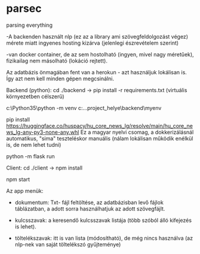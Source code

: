 # parsec
parsing everything

-A backenden használt nlp (ez az a library ami szövegfeldolgozást végez) mérete miatt ingyenes hosting kizárva (jelenlegi észrevételem szerint)

-van docker container, de az sem hostolható (ingyen, mivel nagy méretűek), fizikailag nem másolható (lokáció rejtett).

Az adatbázis önmagában fent van a herokun - azt használjuk lokálisan is. Így azt nem kell minden gépen megcsinálni.

Backend (python): cd ./backend -> pip install -r requirements.txt (virtuális környezetben célszerű)

c:\Python35\python -m venv c:\...project_helye\backend\myenv

  pip install https://huggingface.co/huspacy/hu_core_news_lg/resolve/main/hu_core_news_lg-any-py3-none-any.whl
  Ez a magyar nyelvi csomag, a dokkerizálásnál automatikus, "sima" teszteléskor manuális (nálam lokálisan működik enélkül is, de nem lehet tudni)
  
  python -m flask run

Client: cd ./client -> npm install

  npm start

Az app menük: 
- dokumentum: Txt- fájl feltöltése, az adatbázisban levő fájlok táblázatban, a adott sorra használhatjuk az adott szövegfájlt.

- kulcsszavak: a keresendő kulcsszavak listája (több szóból álló kifejezés is lehet).

- töltelékszavak: itt is van lista (módosítható), de még nincs használva (az nlp-nek van saját töltelékszó gyűjteménye)
